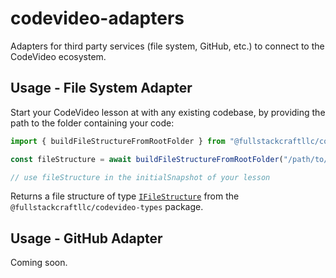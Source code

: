 # codevideo-adapters

Adapters for third party services (file system, GitHub, etc.) to connect to the CodeVideo ecosystem.

## Usage - File System Adapter

Start your CodeVideo lesson at with any existing codebase, by providing the path to the folder containing your code:

```ts
import { buildFileStructureFromRootFolder } from "@fullstackcraftllc/codevideo-adapters";

const fileStructure = await buildFileStructureFromRootFolder("/path/to/your/codebase");

// use fileStructure in the initialSnapshot of your lesson

```

Returns a file structure of type [`IFileStructure`](https://github.com/codevideo/codevideo-types/blob/main/src/interfaces/IFileStructure.ts) from the `@fullstackcraftllc/codevideo-types` package.

## Usage - GitHub Adapter

Coming soon.